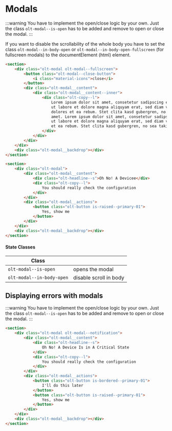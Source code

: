 # Modals

:::warning
You have to implement the open/close logic by your own. Just the class `olt-modal--is-open` has to be added
and remove to open or close the modal.
:::

<fullscreen-modal></fullscreen-modal>

If you want to disable the scrollability of the whole body you have to set the class `olt-modal--in-body-open` or `olt-modal--in-body-open-fullscreen` (for fullscreen modals) to the documentElement (html) element.

````html
<section>
    <div class="olt-modal olt-modal--fullscreen">
        <button class="olt-modal--close-button">
            <i class="material-icons">close</i>
        </button>
        <div class="olt-modal__content">
            <div class="olt-modal__content--inner">
                <div class="olt-copy--l">
                    Lorem ipsum dolor sit amet, consetetur sadipscing elitr, sed diam nonumy eirmod tempor invidunt
                    ut labore et dolore magna aliquyam erat, sed diam voluptua. At vero eos et accusam et justo duo
                    dolores et ea rebum. Stet clita kasd gubergren, no sea takimata sanctus est Lorem ipsum dolor sit
                    amet. Lorem ipsum dolor sit amet, consetetur sadipscing elitr, sed diam nonumy eirmod tempor invidunt
                    ut labore et dolore magna aliquyam erat, sed diam voluptua. At vero eos et accusam et justo duo dolores
                    et ea rebum. Stet clita kasd gubergren, no sea takimata sanctus est Lorem ipsum dolor sit amet.
                </div>
            </div>
        </div>
    </div>
    <div class="olt-modal__backdrop"></div>
</section>

<section>
    <div class="olt-modal">
        <div class="olt-modal__content">
            <div class="olt-headline--s">Oh No! A Devicee</div>
            <div class="olt-copy--l">
                You should really check the configuration
            </div>
        </div>
        <div class="olt-modal__actions">
            <button class="olt-button is-raised--primary-01">
                Yes, show me
            </button>
        </div>
    </div>
    <div class="olt-modal__backdrop"></div>
</section>
````

#### State Classes
| Class                                        |                                 |
| -------------------------------------------- | ------------------------------- |
| `olt-modal--is-open`                         | opens the modal                 |
| `olt-modal--in-body-open`                    | disable scroll in body          |

## Displaying errors with modals
:::warning
You have to implement the open/close logic by your own. Just the class `olt-modal--is-open` has to be added
and remove to open or close the modal.
:::


<modal-notification class="olt-spacing--s-top"></modal-notification>

````html
<section>
    <div class="olt-modal olt-modal--notification">
        <div class="olt-modal__content">
            <div class="olt-headline--s">
                Oh No! A Device Is in A Critical State
            </div>
            <div class="olt-copy--l">
                You should really check the configuration
            </div>
        </div>
        <div class="olt-modal__actions">
            <button class="olt-button is-bordered--primary-01">
                I'll do this later
            </button>
            <button class="olt-button is-raised--primary-01">
                Yes, show me
            </button>
        </div>
    </div>
    <div class="olt-modal__backdrop"></div>
</section>
````
